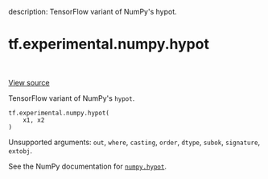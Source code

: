 description: TensorFlow variant of NumPy's hypot.

<div itemscope itemtype="http://developers.google.com/ReferenceObject">
<meta itemprop="name" content="tf.experimental.numpy.hypot" />
<meta itemprop="path" content="Stable" />
</div>

# tf.experimental.numpy.hypot

<!-- Insert buttons and diff -->

<table class="tfo-notebook-buttons tfo-api nocontent" align="left">

</table>

<a target="_blank" class="external" href="/code/stable/tensorflow/python/ops/numpy_ops/np_math_ops.py">View source</a>



TensorFlow variant of NumPy's `hypot`.


<pre class="devsite-click-to-copy prettyprint lang-py tfo-signature-link">
<code>tf.experimental.numpy.hypot(
    x1, x2
)
</code></pre>



<!-- Placeholder for "Used in" -->

Unsupported arguments: `out`, `where`, `casting`, `order`, `dtype`, `subok`, `signature`, `extobj`.

See the NumPy documentation for [`numpy.hypot`](https://numpy.org/doc/stable/reference/generated/numpy.hypot.html).